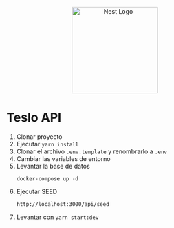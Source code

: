 <p align="center">
  <a href="http://nestjs.com/" target="blank"><img src="https://nestjs.com/img/logo-small.svg" width="200" alt="Nest Logo" /></a>
</p>
 

# Teslo API

1. Clonar proyecto
2. Ejecutar `yarn install`
3. Clonar el archivo `.env.template` y renombrarlo a `.env`
4. Cambiar las variables de entorno
5. Levantar la base de datos
   ```
   docker-compose up -d
   ```
6. Ejecutar SEED
   ```
   http://localhost:3000/api/seed
   ```
7. Levantar con `yarn start:dev`
